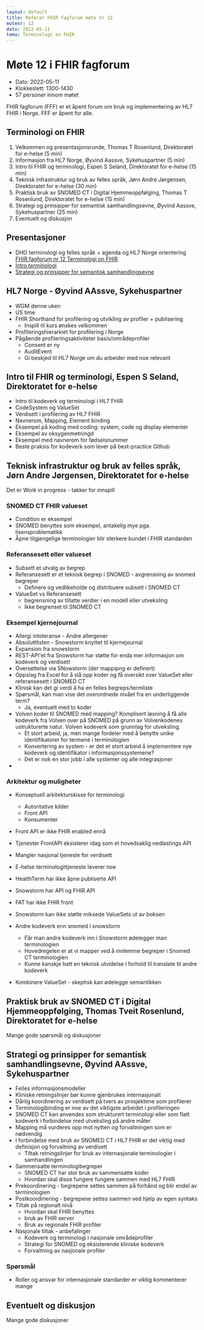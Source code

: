 ```yaml
---
layout: default
title: Referat FHIR fagforum møte nr 12
motenr: 12
dato: 2022-05-11
tema: Terminologi on FHIR
---
```


# Møte 12 i FHIR fagforum

* Dato: 2022-05-11
* Klokkeslett: 1300-1430
* 57 personer innom møtet

FHIR fagforum (FFF) er et åpent forum om bruk og implementering av HL7 FHIR i Norge. FFF er åpent for alle.

## Terminologi on FHIR

1. Velkommen og presentasjonsrunde, Thomas T Rosenlund, Direktoratet for e-helse (5 min)
1. Informasjon fra HL7 Norge, Øyvind Aassve, Sykehuspartner (5 min)
1. Intro til FHIR og terminologi, Espen S Seland, Direktoratet for e-helse (15 min)
1. Teknisk infrastruktur og bruk av felles språk, Jørn Andre Jørgensen, Direktoratet for e-helse (30 min)
1. Praktisk bruk av SNOMED CT i Digital Hjemmeoppfølging, Thomas T Rosenlund, Direktoratet for e-helse (15 min)
1. Strategi og prinsipper for semantisk samhandlingsevne, Øyvind Aassve, Sykehuspartner (25 min)
1. Eventuelt og diskusjon

## Presentasjoner

* DHO terminologi og felles språk + agenda og HL7 Norge orientering [FHIR fagforum nr 12 Terminologi on FHIR](../presentasjon/2022-05-11-FHIR-fagforum-12.pdf)
* [Intro terminologi](../presentasjon/2022-05-11-FFF-Terminologi-intro.pdf)
* [Strategi og prinsipper for semantisk samhandlingsevne](../presentasjon/2022-05-11-semantikk-sykehuspartner.pdf)

## HL7 Norge - Øyvind AAssve, Sykehuspartner

* WGM denne uken
* US time
* FHIR Shorthand for profilering og utvikling av profiler + publisering
  * Inspill til kurs ønskes velkommen
* Profileringshierarkiet for profilering i Norge
* Pågående profileringsaktiviteter basis/områdeprofiler
  * Consent er ny
  * AuditEvent 
  * Gi beskjed til HL7 Norge om du arbeider med noe relevant

## Intro til FHIR og terminologi, Espen S Seland, Direktoratet for e-helse

* Intro til kodeverk og terminologi i HL7 FHIR
* CodeSystem og ValueSet
* Verdisett i profilering av HL7 FHIR
* Navnerom, Mapping, Element binding
* Eksempel på koding med coding: system, code og display elementer
* Eksempel av oksygenmetningd
* Eksempel med navnerom for fødselsnummer
* Beste praksis for kodeverk som lever på best-practice Github

## Teknisk infrastruktur og bruk av felles språk, Jørn Andre Jørgensen, Direktoratet for e-helse

Det er Work in progress - takker for innspill

### SNOMED CT FHIR valueset

* Condition er eksempel
* SNOMED benyttes som eksempel, antakelig mye pga. lisensproblematikk
* Åpne tilgjengelige terminologier blir sterkere bundet i FHIR standarden

### Referansesett eller valueset

* Subsett et utvalg av begrep
* Referansesett er et teknisk begrep i SNOMED - avgrensning av snomed begreper
  * Definere og vedlikeholde og distribuere subsett i SNOMED CT
* ValueSet vs Referansesett
  * begrensning av tillatte verdier i en modell eller utveksling
  * Ikke begrenset til SNOMED CT

### Eksempel kjernejournal

* Allergi intoleranse - Andre allergener
* Absoluttlisten - Snowstorm knyttet til kjernejournal
* Expansion fra snowstorm
* REST-API'et fra Snowstorm har støtte for enda mer informasjon om kodeverk og verdisett
* Oversettelse via SNowstorm (der mappipng er definert)
* Oppslag fra Excel for å slå opp koder og få oversikt over ValueSet eller referansesett i SNOMED CT
* Klinisk kan det gi verdi å ha en felles begreps/termliste
* Spørsmål, kan man vise det overordnede nivået fra en underliggende term?
  * Ja, eventuelt med to koder
* Volven koder til SNOMED med mapping? Komplisert løsning å få alle kodeverk fra Volven over på SNOMED på grunn av Volvenkodenes ustrukturerte natur. Volven kodeverk som grunnlag for utveksling.
  * Et stort arbeid, ja, men mange fordeler med å benytte unike identifikatorer for termene i terminologien
  * Konvertering av system - er det et stort arbeid å implementere nye kodeverk og identifikator i informasjonssystemene?
  * Det er nok en stor jobb i alle systemer og alle integrasjoner
* 
### Arkitektur og muligheter

* Konseptuell arkitekturskisse for terminologi
  * Autoritative kilder
  * Front API
  * Konsumenter
* Front API er ikke FHIR enabled ennå
* Tjenester FrontAPI eksisterer idag som et hovedsaklig nedlastings API

* Mangler nasjonal tjeneste for verdisett
* E-helse terminologittjeneste leverer noe
* HealthTerm har ikke åpne publiserte API
* Snowstorm har API og FHIR API
* FAT har ikke FHIR front
* Snowstorm kan ikke støtte miksede ValueSets ut av boksen

* Andre kodeverk enn snomed i snowstorm
  * Får man andre kodeverk inn i Snowstorm ødelegger man terminologien
  * Hovedregelen er at vi mapper ved å innlemme begreper i Snomed  CT terminologien
  * Kunne kanskje hatt en teknisk utvidelse i forhold til translate til andre kodeverk
* Kombinere ValueSet - skeptisk kan ødelegge semantikken

## Praktisk bruk av SNOMED CT i Digital Hjemmeoppfølging, Thomas Tveit Rosenlund, Direktoratet for e-helse

Mange gode spørsmål og diskusjoner

## Strategi og prinsipper for semantisk samhandlingsevne, Øyvind AAssve, Sykehuspartner

* Felles informasjonsmodeller
* Kliniske retningslinjer bør kunne gjenbrukes internasjonalt
* Dårlig koordinering av verdisett på tvers av prosjektene som profilerer
* Terminologibinding er noe  av det viktigste arbeidet i profileringen
* SNOMED CT kan anvendes som strukturert terminologi eller som flatt kodeverk i forbindelse med utveksling på andre måter
* Mapping må vurderes opp mot nytten og forvaltningen som er nødvendig
* I forbindelse med bruk av SNOMED CT i HL7 FHIR er det viktig med definisjon og forvaltning av verdisett
  * Tiltak retningslinjer for bruk av internasjonale terminologier i samhandlingen
* Sammensatte terminologibegreper
  * SNOMED CT har stor bruk av sammensatte koder
  * Hvordan skal disse fungere fungere sammen med HL7 FHIR
* Prekoordinering - begrepene settes sammen på forhånd og blir endel av terminologien
* Postkoordinering - begrepene settes sammen ved hjelp av egen syntaks
* Tiltak på regionalt nivå
  * Hvordan skal FHIR benyttes
  * bruk av FHIR server
  * Bruk av regionale FHIR profiler
* Nasjonale tiltak - anbefalinger
  * Kodeverk og terminologi i nasjonale områdeprofiler
  * Strategi for SNOMED og eksisterende kliniske kodeverk
  * Forvaltning av nasjonale profiler

### Spørsmål

* Roller og ansvar for internasjonale standarder er viktig kommenterer mange

## Eventuelt og diskusjon

Mange gode diskusjoner



